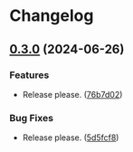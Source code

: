 # Changelog

## [0.3.0](https://github.com/release-engineering/ASGI-Middlewares/compare/v0.2.0...v0.3.0) (2024-06-26)


### Features

* Release please. ([76b7d02](https://github.com/release-engineering/ASGI-Middlewares/commit/76b7d02de744c80e302f5e7528dce9c68c3c4d57))


### Bug Fixes

* Release please. ([5d5fcf8](https://github.com/release-engineering/ASGI-Middlewares/commit/5d5fcf870114f89a2d1aabe7bdf8b957a85857ea))
